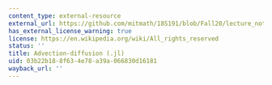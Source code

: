 ```yaml
---
content_type: external-resource
external_url: https://github.com/mitmath/18S191/blob/Fall20/lecture_notebooks/week12/advection_and_diffusion.jl
has_external_license_warning: true
license: https://en.wikipedia.org/wiki/All_rights_reserved
status: ''
title: Advection-diffusion (.jl)
uid: 03b22b18-8f63-4e78-a39a-066830d16181
wayback_url: ''
---
```

